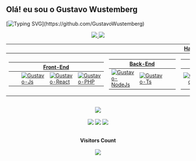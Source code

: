 ## Olá! eu sou o Gustavo Wustemberg

[![Typing SVG](https://readme-typing-svg.herokuapp.com?font=Fira+Code&size=35&pause=1000&color=238972&center=true&vCenter=true&width=1000&lines=Hello%2C+My+name+is+Gustvo+Wustemberg+;I'm+20+years+old;I'm+from+Brazil%2C+SP;Welcome!)](https://github.com/GustavoWustemberg)

<div align="center">
  <a href="https://github.com/GustavoWustemberg">
  <img height="180em" src="https://github-readme-stats.vercel.app/api?username=GustavoWustemberg&show_icons=true&theme=dracula&i&show_icons=true&include_all_commits=true&hide_border=true"/>
  <img height="180em" src="https://github-readme-stats.vercel.app/api/top-langs/?username=GustavoWustemberg&theme=dracula&hide_border=true&layout=compact&langs_count=10"/>
</div>

<div>
  <table>
    <thead>
      <tr>
        <th colspan="4">Habilidades</th>
      </tr>
    </thead>
    <tbody>
      <tr>
        <td>
          <!-- Tabela Front-end -->
          <table>
            <thead>
              <tr>
                <th colspan="5">Front-End</th>
              </tr>
            </thead>
            <tbody>
              <tr>
                <td><img align="center" alt="Gustavo-HTML" height="34" width="34"
                    src="https://raw.githubusercontent.com/devicons/devicon/master/icons/html5/html5-original.svg"></td>
                <td><img align="center" alt="Gustavo-CSS" height="34" width="34"
                    src="https://raw.githubusercontent.com/devicons/devicon/master/icons/css3/css3-original.svg"></td>
                <td><img align="center" alt="Gustavo-Js" height="34" width="34"
                    src="https://cdn.jsdelivr.net/gh/devicons/devicon/icons/javascript/javascript-original.svg"></td>
                <td><img align="center" alt="Gustavo-React" height="34" width="34"
                    src="https://cdn.jsdelivr.net/gh/devicons/devicon/icons/react/react-original.svg"></td>
                <td><img align="center" alt="Gustavo-PHP" height="34" width="34"
                    src="https://cdn.jsdelivr.net/gh/devicons/devicon/icons/php/php-original.svg"></td>
              </tr>
            </tbody>
          </table>
        </td>
        <td>
          <!-- Tabela Back-end -->
          <table>
            <thead>
              <tr>
                <th colspan="4">Back-End</th>
              </tr>
            </thead>
            <tbody>
              <tr>
                <td><img align="center" alt="Gustavo-NodeJs" height="34" width="34"
                    src="https://cdn.jsdelivr.net/gh/devicons/devicon/icons/nodejs/nodejs-plain.svg"></td>
                <td><img align="center" alt="Gustavo-Ts" height="34" width="34"
                    src="https://cdn.jsdelivr.net/gh/devicons/devicon/icons/typescript/typescript-original.svg"></td>
<!--                 <td><img align="center" alt="Gustavo-Ruby" height="34" width="34"
                    src="https://cdn.jsdelivr.net/gh/devicons/devicon/icons/ruby/ruby-original.svg"></td> -->
                <td><img align="center" alt="Gustavo-Python" height="34" width="34"
                    src="https://raw.githubusercontent.com/devicons/devicon/master/icons/python/python-original.svg">
                </td>
                <td><img align="center" alt="Gustavo-C#" height="34" width="34"
                    src="https://raw.githubusercontent.com/devicons/devicon/master/icons/csharp/csharp-original.svg">
                </td>
              </tr>
            </tbody>
          </table>
        </td>
        <!-- Tabela Ferramentas -->
        <td>
          <table>
            <thead>
              <tr>
                <th colspan="5">Ferramentas:</th>
              </tr>
            </thead>
            <tbody>
              <tr>
                <td align="center"><img alt="Gustavo-Git" height="34" width="34"
                    src="https://cdn.jsdelivr.net/gh/devicons/devicon/icons/git/git-original.svg"></td>
                <td align="center"><img alt="Gustavo-Figma" height="34" width="34"
                    src="https://cdn.jsdelivr.net/gh/devicons/devicon/icons/figma/figma-original.svg"></td>
                <td align="center"><img alt="Gustavo-Docker" height="34" width="34"
                    src="https://cdn.jsdelivr.net/gh/devicons/devicon/icons/docker/docker-original.svg"></td>
                <td align="center"><img alt="Gustavo-VScode" height="34" width="34"
                    src="https://cdn.jsdelivr.net/gh/devicons/devicon/icons/vscode/vscode-original.svg"></td>
                <td align="center"><img alt="Gustavo-GitHub" height="34" width="34"
                    src="https://cdn.jsdelivr.net/gh/devicons/devicon/icons/github/github-original.svg"></td>
              </tr>
            </tbody>
          </table>
        </td>
        <td>
          <table>
            <thead>
              <tr>
                <th colspan="2">Banco de dados:</th>
              </tr>
            </thead>
            <tbody>
              <tr>
                <td><img align="center" alt="Gustavo-MySQL" height="34" width="34"
                    src="https://cdn.jsdelivr.net/gh/devicons/devicon/icons/mysql/mysql-original.svg"></td>
                <td><img align="center" alt="Gustavo-PostgreSQL" height="34" width="34"
                    src="https://cdn.jsdelivr.net/gh/devicons/devicon/icons/postgresql/postgresql-plain.svg"></td>
              </tr>
            </tbody>
          </table>
        </td>
      </tr>
    </tbody>
  </table>
</div>

##

<p align="center">
<img src='https://github-profile-trophy.vercel.app/?username=GustavoWustemberg&theme=onestar&no-bg=true'/>
</p>

<div align="center">
  <a href="https://www.instagram.com/degustawinho/" target="_blank"><img src="https://img.shields.io/badge/-Instagram-%23E4405F?style=for-the-badge&logo=instagram&logoColor=white" target="_blank"></a>
  <a href = "mailto:gustavowustemberg14@gmail.com"><img src="https://img.shields.io/badge/-Gmail-%23333?style=for-the-badge&logo=gmail&logoColor=white" target="_blank"></a>
  <a href="https://www.linkedin.com/in/gustavo-augusto-wustemberg-40a72421a" target="_blank"><img src="https://img.shields.io/badge/-LinkedIn-%230077B5?style=for-the-badge&logo=linkedin&logoColor=white" target="_blank"></a>
</div>

<div align="center">
<br><p align="centre"><b>Visitors Count</b></p>  
<p align="center"><img align="center" src="https://profile-counter.glitch.me/{GustavoWustemberg}/count.svg" /></p>
<br>
</div>
